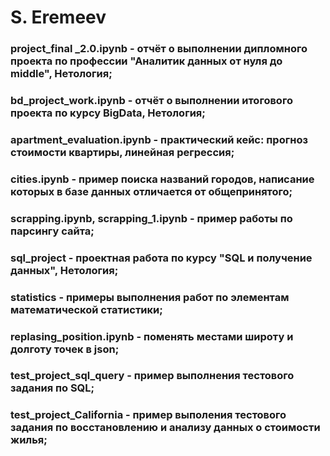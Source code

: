 # S. Eremeev
### project_final _2.0.ipynb - отчёт о выполнении дипломного проекта по профессии "Аналитик данных от нуля до middle", Нетология;
### bd_project_work.ipynb - отчёт о выполнении итогового проекта по курсу BigData, Нетология;
### apartment_evaluation.ipynb - практический кейс: прогноз стоимости квартиры, линейная регрессия;
### cities.ipynb - пример поиска названий городов, написание которых в базе данных отличается от общепринятого;
### scrapping.ipynb, scrapping_1.ipynb - пример работы по парсингу сайта;
### sql_project -  проектная работа по курсу "SQL и получение данных", Нетология;
### statistics - примеры выполнения работ по элементам математической статистики;
### replasing_position.ipynb - поменять местами широту и долготу точек в json;
### test_project_sql_query - пример выполнения тестового задания по SQL;
### test_project_California - пример выполения тестового задания по восстановлению и анализу данных о стоимости жилья;
